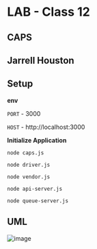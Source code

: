 # LAB - Class 12

## CAPS

## Jarrell Houston

## Setup

**env**

``` PORT ``` - 3000

``` HOST ``` - http://localhost:3000


**Initialize Application**

```node caps.js```

```node driver.js```

```node vendor.js```

```node api-server.js```

```node queue-server.js```


## UML

![image](https://user-images.githubusercontent.com/33704616/117684509-ac504400-b17a-11eb-8c7f-eb1796d54592.png)




